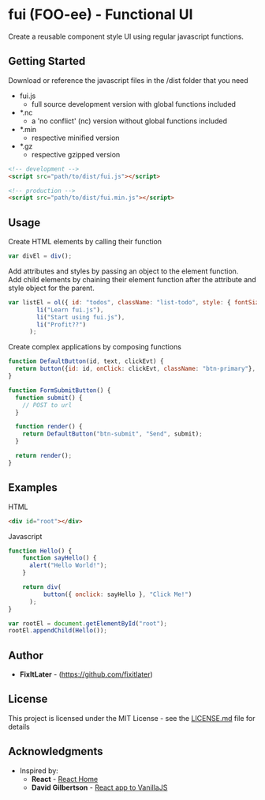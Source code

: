 # fui (FOO-ee) - Functional UI

Create a reusable component style UI using regular javascript functions.

## Getting Started

Download or reference the javascript files in the /dist folder that you need
* fui.js
    * full source development version with global functions included
* *.nc
    * a 'no conflict' (nc) version without global functions included
* *.min
    * respective minified version
* *.gz
    * respective gzipped version

```html
<!-- development -->
<script src="path/to/dist/fui.js"></script>

<!-- production -->
<script src="path/to/dist/fui.min.js"></script>
```

## Usage

Create HTML elements by calling their function
```javascript
var divEl = div();
```

Add attributes and styles by passing an object to the element function.<br>
Add child elements by chaining their element function after the attribute and style object for the parent.
```javascript
var listEl = ol({ id: "todos", className: "list-todo", style: { fontSize: "20px" } },
        li("Learn fui.js"),
        li("Start using fui.js"),
        li("Profit??")
      );
```

Create complex applications by composing functions
```javascript
function DefaultButton(id, text, clickEvt) {
  return button({id: id, onClick: clickEvt, className: "btn-primary"}, text);
}

function FormSubmitButton() {
  function submit() {
    // POST to url
  }

  function render() {
    return DefaultButton("btn-submit", "Send", submit);
  }

  return render();
}
```

## Examples

HTML
```html
<div id="root"></div>
```

Javascript
```javascript
function Hello() {
	function sayHello() {
	  alert("Hello World!");
	}

  	return div(
          button({ onclick: sayHello }, "Click Me!")
      );
}

var rootEl = document.getElementById("root");
rootEl.appendChild(Hello());
```

## Author

* **FixItLater** - (https://github.com/fixitlater)


## License

This project is licensed under the MIT License - see the [LICENSE.md](LICENSE.md) file for details

## Acknowledgments

* Inspired by:
  * **React** - [React Home](https://reactjs.org/)
  * **David Gilbertson** - [React app to VanillaJS](https://hackernoon.com/how-i-converted-my-react-app-to-vanillajs-and-whether-or-not-it-was-a-terrible-idea-4b14b1b2faff)
